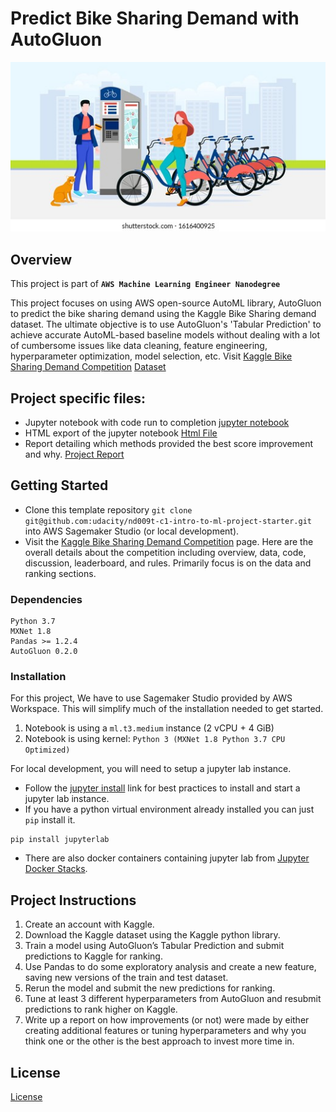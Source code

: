 # Predict Bike Sharing Demand with AutoGluon
![model_test_score.png](image/download.png)

## Overview
This project is part of **`AWS Machine Learning Engineer Nanodegree`**

This project focuses on using AWS open-source AutoML library, AutoGluon to predict the bike sharing demand using the Kaggle Bike Sharing demand dataset. The ultimate objective is to use AutoGluon's 'Tabular Prediction' to achieve accurate AutoML-based baseline models without dealing with a lot of cumbersome issues like data cleaning, feature engineering, hyperparameter optimization, model selection, etc.
Visit [Kaggle Bike Sharing Demand Competition](https://www.kaggle.com/c/bike-sharing-demand)
[Dataset](https://www.kaggle.com/c/bike-sharing-demand/data)
## Project specific files:
* Jupyter notebook with code run to completion [jupyter notebook](Bike_sharing_demand.ipynb)
* HTML export of the jupyter notebook [Html File](Bike_sharing_autogluon.html)
* Report detailing which methods provided the best score improvement and why. [Project Report](project_report.md)

## Getting Started
* Clone this template repository  `git clone git@github.com:udacity/nd009t-c1-intro-to-ml-project-starter.git` into AWS Sagemaker Studio (or local development).
* Visit the [Kaggle Bike Sharing Demand Competition](https://www.kaggle.com/c/bike-sharing-demand) page. Here are the overall details about the competition including overview, data, code, discussion, leaderboard, and rules. Primarily focus is on the data and ranking sections.

### Dependencies

```
Python 3.7
MXNet 1.8
Pandas >= 1.2.4
AutoGluon 0.2.0 
```

### Installation
For this project, We have to use Sagemaker Studio provided by AWS Workspace. This will simplify much of the installation needed to get started.
1. Notebook is using a `ml.t3.medium` instance (2 vCPU + 4 GiB)
2. Notebook is using kernel: `Python 3 (MXNet 1.8 Python 3.7 CPU Optimized)`

For local development, you will need to setup a jupyter lab instance.
* Follow the [jupyter install](https://jupyter.org/install.html) link for best practices to install and start a jupyter lab instance.
* If you have a python virtual environment already installed you can just `pip` install it.
```
pip install jupyterlab
```
* There are also docker containers containing jupyter lab from [Jupyter Docker Stacks](https://jupyter-docker-stacks.readthedocs.io/en/latest/index.html).

## Project Instructions

1. Create an account with Kaggle.
2. Download the Kaggle dataset using the Kaggle python library.
3. Train a model using AutoGluon’s Tabular Prediction and submit predictions to Kaggle for ranking.
4. Use Pandas to do some exploratory analysis and create a new feature, saving new versions of the train and test dataset.
5. Rerun the model and submit the new predictions for ranking.
6. Tune at least 3 different hyperparameters from AutoGluon and resubmit predictions to rank higher on Kaggle.
7. Write up a report on how improvements (or not) were made by either creating additional features or tuning hyperparameters and why you think one or the other is the best approach to invest more time in.

## License
[License](LICENSE.txt)
